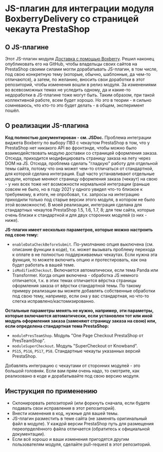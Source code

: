 # JS-плагин для интеграции модуля BoxberryDelivery со страницей чекаута PrestaShop

## О JS-плагине
Этот JS-плагин модуля [Доставка с помощью Boxberry](https://prestashop.modulez.ru/ru/shipping-and-pickup/34-delivery-by-boxberry.html).
Решил наконец опубликовать его на GitHub, чтобы владельцы своих сайтов на PrestaShop своими силами могли дорабатывать JS-плагин,
в том числе, под свою конкретную тему (которые, обычно, шаблонные, да чем-то отличаются), а затем, по желанию, вносить свои 
доработки в этот репозиторий, чтобы изменения вошли в релиз модуля. За изменениями во всевозможных темах не уследить одному,
да и какие-то недоработки в JS-плагине тоже могут быть. Таким образом, при такой коллективной работе, всем будет хорошо. 
Но это в теории - я сильно сомневаюсь, что кто-то это будет делать - в общем, эксперимент пошёл.

## О реализации JS-плагина
**Код полностью документирован - см. JSDoc.** Проблема интеграции виджета Boxberry по выбору ПВЗ с чекаутом PrestaShop в том,
что у PrestaShop нет никакого API во фронтэнде, чтобы можно было взаимодействовать модулю доставки со страницей оформления 
заказа. Отсюда, приходится модифицировать страницу заказа на лету через DOM на JS. Отсюда, проблема сделать "гладкую" работу
для отдельной темы сайта, потому что она может чем-то отличаться от стандартной, для которой сделана интеграция. Ещё часто устанавливают
отдельные модули, которые меняют страницу оформления заказа (чекаут) на свою - у них всех тоже нет возможности нормальной 
интеграции (раньше совсем не было, но в году 2021 у одного увидел что-то близкое к требуемому, в итоге, не опробовал, т.к. 
запросы на интеграцию приходили только под старые версии этого модуля, в котором не было этой возможности). В моей реализации,
интеграция сделана для стандартных чекаутов PrestaShop 1.5, 1.6, 1.7, 8; для тем сайта, которые очень близки к стандартной и 
для двух сторонних модулей (о них - ниже).

**JS-плагин имеет несколько параметров, которые можно настроить под свою тему:**
- `enableDataCheckBeforeSubmit`. По-умолчанию опция выключена (см. описание функции в коде), т.к. может вызывать проблему 
перехода к оплате в не полностью поддерживаемых чекаутах. Если нужна эта функция, то можете включить опцию и протестировать,
как она будет работать в вашей теме.
- `isModifiedCheckout`. Включается автоматически, если тема Panda или Transformer. Когда опция включена - обработка JS 
немного отличается, т.к. в этих темах отличается вёрстка страницы оформления заказа от вёрстки стандартной темы. По такому 
примеру реализации вы можете добавлять собственные обработки под свою тему, например, если она у вас стандартная, но что-то 
слегка исправлено/кастомизированно.

**Остальные параметры менять не нужно, например, эти параметры, которые включаются автоматически, если установлен тот или иной 
модуль оформления заказа (заменяют страницу заказа на свою) или, если определена стандартная тема PrestaShop:**
- `modulePresTeamShop`. Модуль "One Page Checkout PrestaShop от PresTeamShop".
- `moduleSuperCheckout`. Модуль "SuperCheckout от Knowband".
- `PS15`, `PS16`, `PS17`, `PS8`. Стандартные чекауты указанных версий PrestaShop.

Добавлять интеграцию с чекаутами от сторонних модулей - это большой головняк. Если вам прям очень надо, то смотрите, как 
реализовано в коде и дорабатывайте под свою версию модуля.

## Инструкция по применению
- Склонирорвать репозиторий (или форкнуть сначала, если будете подавать свои исправления в этот репозиторий).
- Внести изменения в код, нужные для вашей темы.
- JS-плагин разместить в теме сайта (не заменять оригинальный файл в модуле). У каждой версии PrestaShop путь для размещения
переопрделённого файла отличается (обратитесь к официальной документации).
- Если всё хорошо и ваши изменения пригодятся другим пользователям модуля, сделайте pull-request в этот репозиторий.
